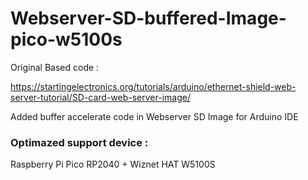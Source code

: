 # Webserver-SD-buffered-Image-pico-w5100s

Original Based code : 

https://startingelectronics.org/tutorials/arduino/ethernet-shield-web-server-tutorial/SD-card-web-server-image/


Added buffer accelerate code in Webserver SD Image for Arduino IDE

### Optimazed support device :
 Raspberry Pi Pico RP2040 + Wiznet HAT W5100S
 

